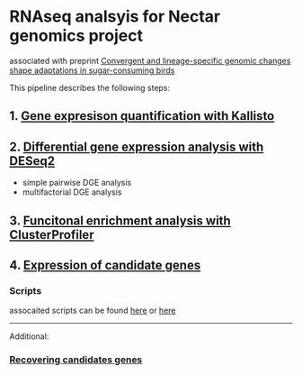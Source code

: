 # RNAseq analsyis for Nectar genomics project
associated with preprint [Convergent and lineage-specific genomic changes shape adaptations in sugar-consuming birds](https://www.biorxiv.org/content/10.1101/2024.08.30.610474v1)

This pipeline describes the following steps:

## 1. [Gene expresison quantification with Kallisto](https://github.com/osipovarev/Transcriptome_for_NectarGenomics/blob/main/README_kallisto.md)

## 2. [Differential gene expression analysis with DESeq2](https://github.com/osipovarev/Transcriptome_for_NectarGenomics/blob/main/README_deseq2.md)
 - simple pairwise DGE analysis
 - multifactorial DGE analysis 

## 3. [Funcitonal enrichment analysis with ClusterProfiler](https://github.com/osipovarev/Transcriptome_for_NectarGenomics/blob/main/README_enrich_analysis.md)

## 4. [Expression of candidate genes](https://github.com/osipovarev/Expression_from_counts/blob/main/README.md)


### Scripts
assocaited scripts can be found [here](https://github.com/osipovarev/rnaseq_tools) or [here](https://github.com/osipovarev/Enrichment_analysis)

***

Additional:
### [Recovering candidates genes](https://github.com/osipovarev/Transcriptome_for_NectarGenomics/blob/main/README_missing_genes_reason.md) 